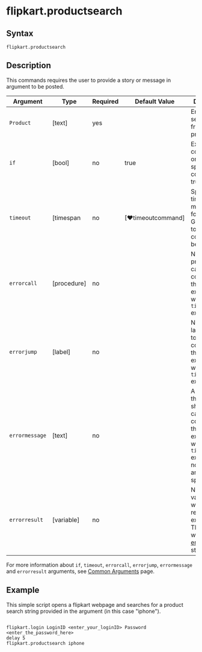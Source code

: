 # flipkart.productsearch 

## Syntax

```G1ANT
flipkart.productsearch 
```

## Description

This commands requires the user to provide a story or message in argument to be posted.

| Argument         | Type       | Required | Default Value                                               | Description |
| ---------------- | ---------- | -------- | ----------------------------------------------------------- | ----------- |
| `Product`        | [text]     | yes      |                                                             | Enter the search string fr the product.|
| `if`             | [bool]     | no       | true                                                        | Executes the command only if a specified condition is true   |
| `timeout`        | [timespan  | no       | [♥timeoutcommand]| Specifies time in milliseconds for G1ANT.Robot to wait for the command to be executed |
| `errorcall`      | [procedure]| no       |                                                             | Name of a procedure to call when the command throws an exception or when a given `timeout` expires |
| `errorjump`      | [label]    | no       |                                                             | Name of the label to jump to when the command throws an exception or when a given `timeout` expires |
| `errormessage`   | [text]     | no       |                                                             | A message that will be shown in case the command throws an exception or when a given `timeout` expires, and no `errorjump` argument is specified |
| `errorresult`    | [variable] | no       |                                                             | Name of a variable that will store the returned exception. The variable will be of [error](https://manual.g1ant.com/link/G1ANT.Language/G1ANT.Language/Structures/ErrorStructure.md) structure  |

For more information about `if`, `timeout`, `errorcall`, `errorjump`, `errormessage` and `errorresult` arguments, see [Common Arguments](https://manual.g1ant.com/link/G1ANT.Manual/appendices/common-arguments.md) page.

## Example

This simple script opens a flipkart webpage and searches for a product search string provided in the argument (in this case "iphone").

```G1ANT

flipkart.login LoginID <enter_your_loginID> Password <enter_the_password_here>
delay 5
flipkart.productsearch iphone
```
